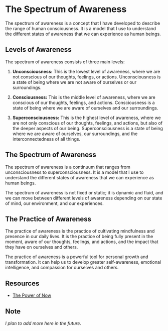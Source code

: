 # The Spectrum of Awareness

The spectrum of awareness is a concept that I have developed to describe the range of human consciousness. It is a model that I use to understand the different states of awareness that we can experience as human beings.

## Levels of Awareness

The spectrum of awareness consists of three main levels:

1. **Unconsciousness:** This is the lowest level of awareness, where we are not conscious of our thoughts, feelings, or actions. Unconsciousness is a state of being where we are not aware of ourselves or our surroundings.

2. **Consciousness:** This is the middle level of awareness, where we are conscious of our thoughts, feelings, and actions. Consciousness is a state of being where we are aware of ourselves and our surroundings.

3. **Superconsciousness:** This is the highest level of awareness, where we are not only conscious of our thoughts, feelings, and actions, but also of the deeper aspects of our being. Superconsciousness is a state of being where we are aware of ourselves, our surroundings, and the interconnectedness of all things.

## The Spectrum of Awareness

The spectrum of awareness is a continuum that ranges from unconsciousness to superconsciousness. It is a model that I use to understand the different states of awareness that we can experience as human beings.

The spectrum of awareness is not fixed or static; it is dynamic and fluid, and we can move between different levels of awareness depending on our state of mind, our environment, and our experiences.

## The Practice of Awareness

The practice of awareness is the practice of cultivating mindfulness and presence in our daily lives. It is the practice of being fully present in the moment, aware of our thoughts, feelings, and actions, and the impact that they have on ourselves and others.

The practice of awareness is a powerful tool for personal growth and transformation. It can help us to develop greater self-awareness, emotional intelligence, and compassion for ourselves and others.

## Resources

- [The Power of Now](https://en.wikipedia.org/wiki/The_Power_of_Now)

## Note

*I plan to add more here in the future*.
```

